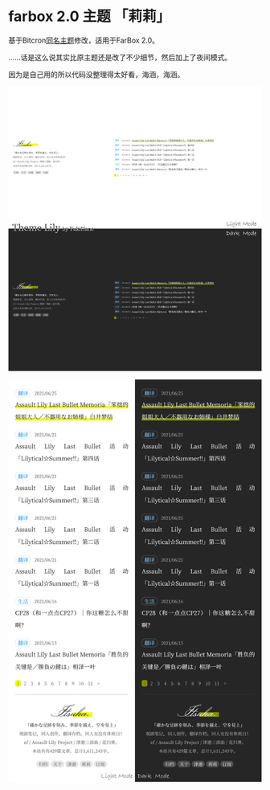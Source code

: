 # farbox 2.0 主题 「莉莉」

基于Bitcron[同名主题](https://github.com/matrixk/bitcron-theme-lily)修改，适用于FarBox 2.0。

……话是这么说其实比原主题还是改了不少细节，然后加上了夜间模式。

因为是自己用的所以代码没整理得太好看，海涵，海涵。

![PC效果](./theme-lily-pc.png)

![移动端效果](./theme-lily-mobile.png)
